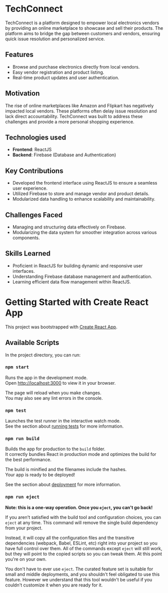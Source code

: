 # TechConnect

TechConnect is a platform designed to empower local electronics vendors by providing an online marketplace to showcase and sell their products. The platform aims to bridge the gap between customers and vendors, ensuring quick issue resolution and personalized service.

## Features
- Browse and purchase electronics directly from local vendors.
- Easy vendor registration and product listing.
- Real-time product updates and user authentication.

## Motivation
The rise of online marketplaces like Amazon and Flipkart has negatively impacted local vendors. These platforms often delay issue resolution and lack direct accountability. TechConnect was built to address these challenges and provide a more personal shopping experience.

## Technologies used
- **Frontend**: ReactJS
- **Backend**: Firebase (Database and Authentication)

## Key Contributions
- Developed the frontend interface using ReactJS to ensure a seamless user experience.
- Utilized Firebase to store and manage vendor and product details.
- Modularized data handling to enhance scalability and maintainability.

## Challenges Faced
- Managing and structuring data effectively on Firebase.
- Modularizing the data system for smoother integration across various components.

## Skills Learned
- Proficient in ReactJS for building dynamic and responsive user interfaces.
- Understanding Firebase database management and authentication.
- Learning efficient data flow management within ReactJS.






# Getting Started with Create React App

This project was bootstrapped with [Create React App](https://github.com/facebook/create-react-app).

## Available Scripts

In the project directory, you can run:

### `npm start`

Runs the app in the development mode.\
Open [http://localhost:3000](http://localhost:3000) to view it in your browser.

The page will reload when you make changes.\
You may also see any lint errors in the console.

### `npm test`

Launches the test runner in the interactive watch mode.\
See the section about [running tests](https://facebook.github.io/create-react-app/docs/running-tests) for more information.

### `npm run build`

Builds the app for production to the `build` folder.\
It correctly bundles React in production mode and optimizes the build for the best performance.

The build is minified and the filenames include the hashes.\
Your app is ready to be deployed!

See the section about [deployment](https://facebook.github.io/create-react-app/docs/deployment) for more information.

### `npm run eject`

**Note: this is a one-way operation. Once you `eject`, you can't go back!**

If you aren't satisfied with the build tool and configuration choices, you can `eject` at any time. This command will remove the single build dependency from your project.

Instead, it will copy all the configuration files and the transitive dependencies (webpack, Babel, ESLint, etc) right into your project so you have full control over them. All of the commands except `eject` will still work, but they will point to the copied scripts so you can tweak them. At this point you're on your own.

You don't have to ever use `eject`. The curated feature set is suitable for small and middle deployments, and you shouldn't feel obligated to use this feature. However we understand that this tool wouldn't be useful if you couldn't customize it when you are ready for it.
